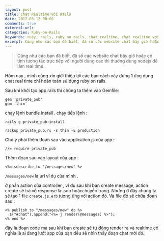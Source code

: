 ```yaml
---
layout: post
title: Chat Realtime Với Rails
date: 2017-03-12 00:00
comments: true
external-url: 
categories: Ruby-on-Rails
keywords: ruby, rails, ruby on rails, chat realtime, chat realtime voi rails
excerpt: Cũng như các bạn đã biết, đã số các website chat bây giờ hoặc có tính tương tác trực tiếp với người dùng cao thì thường dùng nodejs để làm real time. Hôm nay , mình cũng xin giới thiệu tới các bạn cách xây dựng 1 ứng dụng chat real time chỉ hoàn toàn sử dụng ruby on rails.
---
```

>Cũng như các bạn đã biết, đã số các website chat bây giờ hoặc có tính tương tác trực tiếp với người dùng cao thì thường dùng nodejs để làm real time. 

Hôm nay , mình cũng xin giới thiệu tới các bạn cách xây dựng 1 ứng dụng chat real time chỉ hoàn toàn sử dụng ruby on rails.

Sau khi khởi tạo app rails thì chúng ta thêm vào Gemfile:

```
gem 'private_pub'
gem 'thin'
```

chạy lệnh bundle install .
chạy tiếp lệnh :

`rails g private_pub:install`

`rackup private_pub.ru -s thin -E production`

Chú ý phải thêm đoạn sau vào application.js  của app :

```
//= require private_pub
```

Thêm đoạn sau vào layout của app : 

```
<%= subscribe_to "/messages/new" %>
```

`/messages/new` là url ví dụ của mình .

ở phần action của  controller  , ví dụ sau khi bạn create message, action create  sẽ trả về response là json hoặcchuyển trang. Nhưng ở đây chúng ta sẽ tạo 1 file `create.js.erb` tương ứng với action đó. Và  file đó  sẽ chứa đoan sau :

```
<% publish_to "/messages/new" do %>
  $("#chat").append("<%= j render(@messages) %>");
<% end %>
```

đây là đoạn code mà sau khi bạn create sẽ tự động render ra và realtime có nghĩa là ai đang lướt app của bạn đều sẽ nhìn thấy đoạn chat mới đó.
